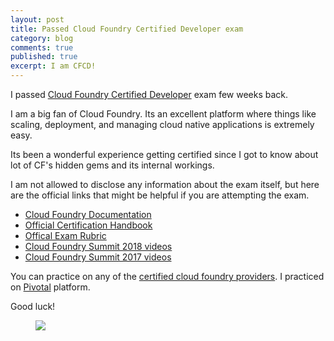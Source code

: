 ```yaml
---
layout: post
title: Passed Cloud Foundry Certified Developer exam
category: blog
comments: true
published: true
excerpt: I am CFCD!
---
```


I passed [Cloud Foundry Certified Developer](https://www.cloudfoundry.org/certification/) exam few weeks back. 

I am a big fan of Cloud Foundry. Its an excellent platform where things like scaling, deployment, and managing
cloud native applications is extremely easy. 

Its been a wonderful experience getting certified since I got to know about lot of CF's hidden gems and its internal workings. 

I am not allowed to disclose any information about the exam itself, but here are the official links that might be 
helpful if you are attempting the exam. 

- [Cloud Foundry Documentation](http://docs.cloudfoundry.org/)
- [Official Certification Handbook](https://www.cloudfoundry.org/wp-content/uploads/2017/01/CFFCertCandidateHandbook.pdf) 
- [Offical Exam Rubric](https://www.cloudfoundry.org/wp-content/uploads/2017/03/CFCD-Exam-Rubric.pdf)
- [Cloud Foundry Summit 2018 videos](https://www.youtube.com/playlist?list=PLhuMOCWn4P9hJD3wsstF8gJIxOnJ_CTot)
- [Cloud Foundry Summit 2017 videos](https://www.youtube.com/playlist?list=PLhuMOCWn4P9hTlDEWJZV8JbVsW01avHF1)

You can practice on any of the [certified cloud foundry providers](https://www.cloudfoundry.org/certified-platforms/). I practiced on [Pivotal](https://pivotal.io/platform) platform. 

Good luck! 

<figure>
 <a href="{{ site.url }}/images/blog/cfcd.png"><img src="{{ site.url }}/images/blog/cfcd.png"></a>
</figure>

